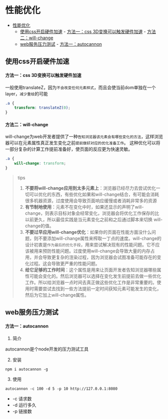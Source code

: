 # 性能优化

<!-- TOC -->

- [性能优化](#性能优化)
    - [使用css开启硬件加速](#使用css开启硬件加速)
            - [方法一：css 3D变换可以触发硬件加速](#方法一css-3d变换可以触发硬件加速)
            - [方法二：will-change](#方法二will-change)
    - [web服务压力测试](#web服务压力测试)
            - [方法一：autocannon](#方法一autocannon)

<!-- /TOC -->

## 使用css开启硬件加速

#### 方法一：css 3D变换可以触发硬件加速

一般使用translateZ，因为`不会改变任何元素样式`，而且会使当前dom单独在一个layer，`减少重绘`的可能

```css
.a {
    transform: translateZ(0);
}
```

#### 方法二：will-change

will-change为web开发者提供了一种`告知浏览器该元素会有哪些变化的方法`，这样浏览器可以在元素属性真正发生变化之前`提前做好对应的优化准备工作`。 这种优化可以将一部分复杂的计算工作提前准备好，使页面的反应更为快速灵敏。

```css
.a {
    will-change: transform;
}
```

> tips
> 1. **不要将will-change应用到太多元素上**：浏览器已经尽力去尝试优化一切可以优化的东西，有些优化如果和will-change结合，有可能会消耗很多机器资源，过度使用会导致页面响应缓慢或者消耗非常多的资源
> 2. **有节制地使用**：元素不在变化中时，如果还显示的声明了will-change，则表示目标对象会经常变化，浏览器会将优化工作保存的比以前更久，所以最佳实践是当元素变化之前和之后通过脚本来切换 will-change的值。
> 3. **不要过早应用will-change优化**：如果你的页面在性能方面没什么问题，则不要添加will-change属性来榨取一丁点的速度。will-change的设计初衷是`作为最后的优化手段`，用来尝试解决现有的性能问题。它不应该被用来预防性能问题。过度使用will-change会导致大量的内存占用，并会导致更复杂的渲染过程，因为浏览器会试图准备可能存在的变化过程。这会导致更严重的性能问题。
> 4. **给它足够的工作时间**：这个属性是用来让页面开发者告知浏览器哪些属性可能会变化的。然后浏览器可以选择在变化发生前提前去做一些优化工作。所以给浏览器一点时间去真正做这些优化工作是非常重要的。使用时需要尝试去找到一些方法提前一定时间获知元素可能发生的变化，然后为它加上will-change属性。

## web服务压力测试

#### 方法一：autocannon

1. 简介

autocannon是个node开发的压力测试工具

2. 安装

```shell
npm i autocannon -g
```

3. 使用

```shell
autocannon -c 100 -d 5 -p 10 http://127.0.0.1:8080
```

- -c 请求数
- -d 运行多久
- -p 链接数
